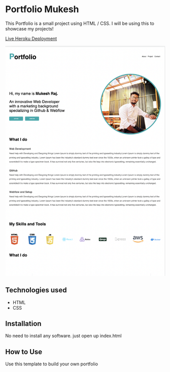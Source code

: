 # Portfolio Mukesh

This Portfolio is a small project using HTML / CSS. I will be using this to showcase my projects!

[Live Heroku Deployment](https://new-portfolio-mukesh.herokuapp.com/)


 <img width="1080" alt="image" src="https://github.com/mukesh-techis/Portfolio_Mukesh/blob/main/img/Screenshot%202022-07-28%20at%2011.54.14%20PM.png">

## Technologies used

* HTML
* CSS

## Installation

No need to install any software. just open up index.html

## How to Use

Use this template to build your own portfolio

